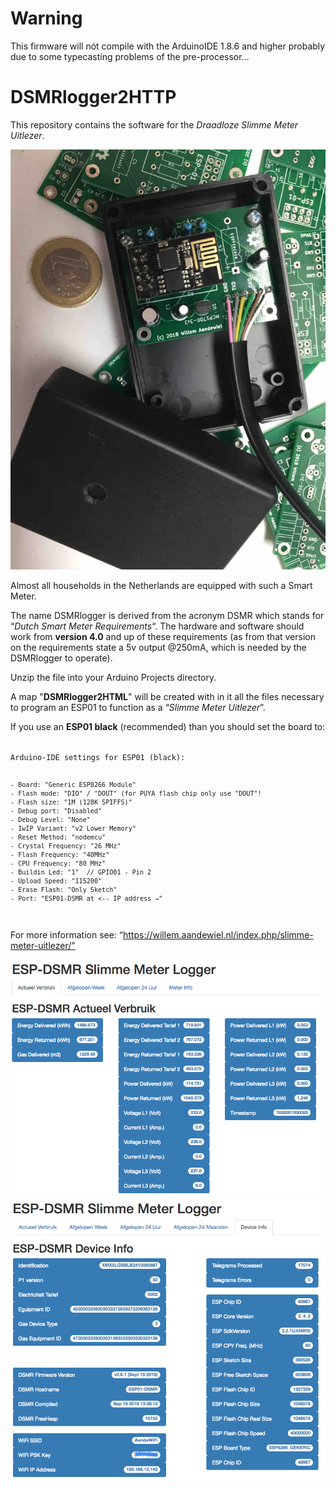 # Warning
This firmware will nót compile with the ArduinoIDE 1.8.6 and higher probably
due to some typecasting problems of the pre-processor...

# DSMRlogger2HTTP
This repository contains the software for the *Draadloze Slimme Meter Uitlezer*.

![Completed](/images/DSMRlogger_Casing.jpg)

Almost all households in the Netherlands are equipped with such a Smart Meter.

The name DSMRlogger is derived from the acronym DSMR which stands for “*Dutch Smart Meter Requirements*“.
The hardware and software should work from **version 4.0** and up of these requirements (as from that version on
the requirements state a 5v output @250mA, which is needed by the DSMRlogger to operate).

Unzip the file into your Arduino Projects directory.

A map "**DSMRlogger2HTML**" will be created with in it all the files necessary to program an ESP01
to function as a “*Slimme Meter Uitlezer*”.

If you use an **ESP01 black** (recommended) than you should set the board to:

<code>
Arduino-IDE settings for ESP01 (black):

    - Board: "Generic ESP8266 Module"
    - Flash mode: "DIO" / "DOUT" (for PUYA flash chip only use "DOUT"!
    - Flash size: "1M (128K SPIFFS)"
    - Debug port: "Disabled"
    - Debug Level: "None"
    - IwIP Variant: "v2 Lower Memory"
    - Reset Method: "nodemcu"
    - Crystal Frequency: "26 MHz"
    - Flash Frequency: "40MHz"
    - CPU Frequency: "80 MHz"
    - Buildin Led: "1"  // GPIO01 - Pin 2
    - Upload Speed: "115200"
    - Erase Flash: "Only Sketch"
    - Port: "ESP01-DSMR at <-- IP address →"
</code>

For more information see: “https://willem.aandewiel.nl/index.php/slimme-meter-uitlezer/”

![Actual](/images/DSMR_Actual.png)
![DeviceInfo](/images/DSMR_DeviceInfo.png)

